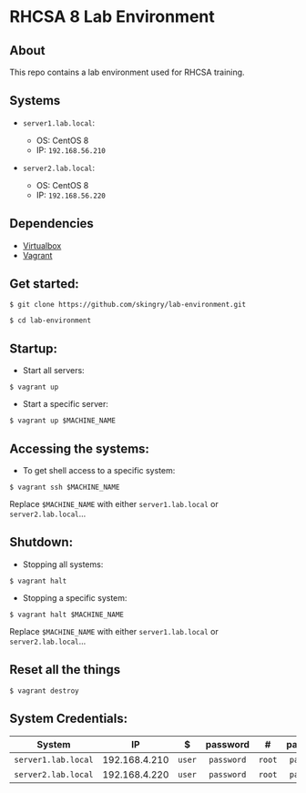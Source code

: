 # RHCSA 8 Lab Environment

## About

This repo contains a lab environment used for RHCSA training.

## Systems

- `server1.lab.local`:
   - OS: CentOS 8
   - IP: `192.168.56.210`

- `server2.lab.local`:
   - OS: CentOS 8
   - IP: `192.168.56.220`

## Dependencies

- [Virtualbox](https://www.virtualbox.org)
- [Vagrant](https://www.vagrantup.com)

## Get started:

```
$ git clone https://github.com/skingry/lab-environment.git

$ cd lab-environment
```

## Startup:

- Start all servers:

```
$ vagrant up
```

- Start a specific server:

```
$ vagrant up $MACHINE_NAME
```



## Accessing the systems:

- To get shell access to a specific system:

```
$ vagrant ssh $MACHINE_NAME
```

Replace `$MACHINE_NAME` with either `server1.lab.local` or `server2.lab.local`...

## Shutdown:

- Stopping all systems:

```
$ vagrant halt
```

- Stopping a specific system:

```
$ vagrant halt $MACHINE_NAME
```

Replace `$MACHINE_NAME` with either `server1.lab.local` or `server2.lab.local`...

## Reset all the things

```
$ vagrant destroy
```

## System Credentials:

| System | IP | $ | password | # | password |
|---|---|:---:|:---:|:---:|:---:|
|`server1.lab.local`|192.168.4.210|`user`|`password`|`root`|`password`|
|`server2.lab.local`|192.168.4.220|`user`|`password`|`root`|`password`|
